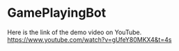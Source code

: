 # GamePlayingBot
Here is the link of the demo video on YouTube.
https://www.youtube.com/watch?v=gUfeY80MKX4&t=4s
